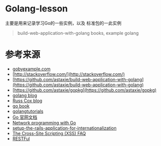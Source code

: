 # Golang-lesson
主要是用来记录学习Go的一些实例，以及 标准包的一此实例
> build-web-application-with-golang books,  example golang




  

# 参考来源
- [gobyexample.com](http://gobyexample.com)
- [http://stackoverflow.com/](http://stackoverflow.com/)
- [https://github.com/astaxie/build-web-application-with-golang](https://github.com/astaxie/build-web-application-with-golang)
- [https://github.com/astaxie/gopkg](https://github.com/astaxie/gopkg)
- [golang blog](http://blog.golang.org)
- [Russ Cox blog](http://research.swtch.com/)
- [go book](http://go-book.appsp0t.com/)
- [golangtutorials](http://golangtutorials.blogspot.com)
- [Go 官网文档](http://golang.org/doc/)
- [Network programming with Go](http://jan.newmarch.name/go/)
- [setup-the-rails-application-for-internationalization](http://guides.rubyonrails.org/i18n.html#setup-the-rails-application-for-internationalization)
- [The Cross-Site Scripting (XSS) FAQ](http://www.cgisecurity.com/xss-faq.html)
- [RESTFul](http://www.ruanyifeng.com/blog/2011/09/restful.html)
